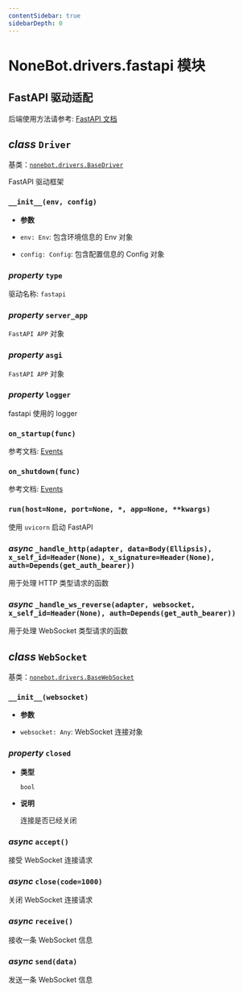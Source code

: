 ```yaml
---
contentSidebar: true
sidebarDepth: 0
---
```


# NoneBot.drivers.fastapi 模块

## FastAPI 驱动适配

后端使用方法请参考: [FastAPI 文档](https://fastapi.tiangolo.com/)


## _class_ `Driver`

基类：[`nonebot.drivers.BaseDriver`](#None)

FastAPI 驱动框架


### `__init__(env, config)`


* **参数**



* `env: Env`: 包含环境信息的 Env 对象


* `config: Config`: 包含配置信息的 Config 对象


### _property_ `type`

驱动名称: `fastapi`


### _property_ `server_app`

`FastAPI APP` 对象


### _property_ `asgi`

`FastAPI APP` 对象


### _property_ `logger`

fastapi 使用的 logger


### `on_startup(func)`

参考文档: [Events](https://fastapi.tiangolo.com/advanced/events/#startup-event)


### `on_shutdown(func)`

参考文档: [Events](https://fastapi.tiangolo.com/advanced/events/#startup-event)


### `run(host=None, port=None, *, app=None, **kwargs)`

使用 `uvicorn` 启动 FastAPI


### _async_ `_handle_http(adapter, data=Body(Ellipsis), x_self_id=Header(None), x_signature=Header(None), auth=Depends(get_auth_bearer))`

用于处理 HTTP 类型请求的函数


### _async_ `_handle_ws_reverse(adapter, websocket, x_self_id=Header(None), auth=Depends(get_auth_bearer))`

用于处理 WebSocket 类型请求的函数


## _class_ `WebSocket`

基类：[`nonebot.drivers.BaseWebSocket`](#None)


### `__init__(websocket)`


* **参数**



* `websocket: Any`: WebSocket 连接对象


### _property_ `closed`


* **类型**

    `bool`



* **说明**

    连接是否已经关闭



### _async_ `accept()`

接受 WebSocket 连接请求


### _async_ `close(code=1000)`

关闭 WebSocket 连接请求


### _async_ `receive()`

接收一条 WebSocket 信息


### _async_ `send(data)`

发送一条 WebSocket 信息
